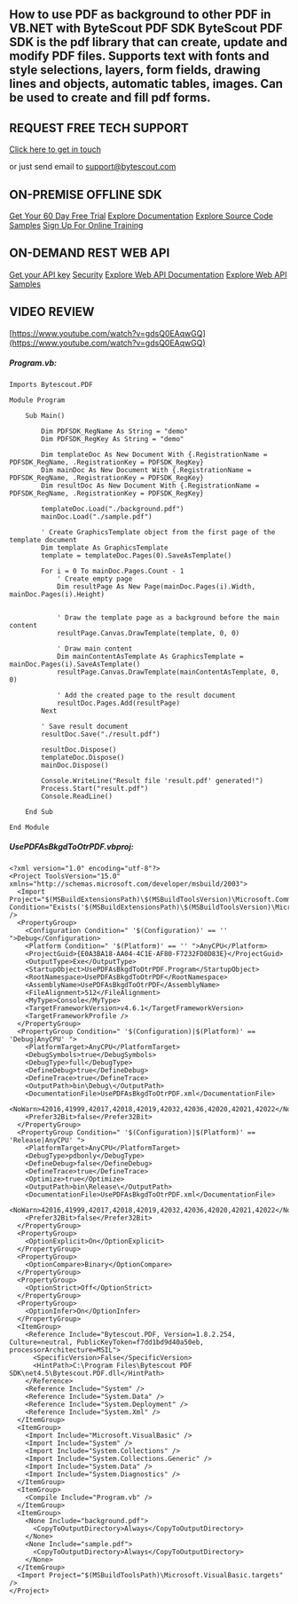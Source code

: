## How to use PDF as background to other PDF in VB.NET with ByteScout PDF SDK ByteScout PDF SDK is the pdf library that can create, update and modify PDF files. Supports text with fonts and style selections, layers, form fields, drawing lines and objects, automatic tables, images. Can be used to create and fill pdf forms.

## REQUEST FREE TECH SUPPORT

[Click here to get in touch](https://bytescout.zendesk.com/hc/en-us/requests/new?subject=ByteScout%20PDF%20SDK%20Question)

or just send email to [support@bytescout.com](mailto:support@bytescout.com?subject=ByteScout%20PDF%20SDK%20Question) 

## ON-PREMISE OFFLINE SDK 

[Get Your 60 Day Free Trial](https://bytescout.com/download/web-installer?utm_source=github-readme)
[Explore Documentation](https://bytescout.com/documentation/index.html?utm_source=github-readme)
[Explore Source Code Samples](https://github.com/bytescout/ByteScout-SDK-SourceCode/)
[Sign Up For Online Training](https://academy.bytescout.com/)


## ON-DEMAND REST WEB API

[Get your API key](https://app.pdf.co/signup?utm_source=github-readme)
[Security](https://pdf.co/security)
[Explore Web API Documentation](https://apidocs.pdf.co?utm_source=github-readme)
[Explore Web API Samples](https://github.com/bytescout/ByteScout-SDK-SourceCode/tree/master/PDF.co%20Web%20API)

## VIDEO REVIEW

[https://www.youtube.com/watch?v=gdsQ0EAqwGQ](https://www.youtube.com/watch?v=gdsQ0EAqwGQ)




<!-- code block begin -->

##### **Program.vb:**
    
```
Imports Bytescout.PDF

Module Program

    Sub Main()

        Dim PDFSDK_RegName As String = "demo"
        Dim PDFSDK_RegKey As String = "demo"

        Dim templateDoc As New Document With {.RegistrationName = PDFSDK_RegName, .RegistrationKey = PDFSDK_RegKey}
        Dim mainDoc As New Document With {.RegistrationName = PDFSDK_RegName, .RegistrationKey = PDFSDK_RegKey}
        Dim resultDoc As New Document With {.RegistrationName = PDFSDK_RegName, .RegistrationKey = PDFSDK_RegKey}

        templateDoc.Load("./background.pdf")
        mainDoc.Load("./sample.pdf")

        ' Create GraphicsTemplate object from the first page of the template document
        Dim template As GraphicsTemplate
        template = templateDoc.Pages(0).SaveAsTemplate()

        For i = 0 To mainDoc.Pages.Count - 1
            ' Create empty page 
            Dim resultPage As New Page(mainDoc.Pages(i).Width, mainDoc.Pages(i).Height)


            ' Draw the template page as a background before the main content
            resultPage.Canvas.DrawTemplate(template, 0, 0)

            ' Draw main content
            Dim mainContentAsTemplate As GraphicsTemplate = mainDoc.Pages(i).SaveAsTemplate()
            resultPage.Canvas.DrawTemplate(mainContentAsTemplate, 0, 0)

            ' Add the created page to the result document
            resultDoc.Pages.Add(resultPage)
        Next

        ' Save result document
        resultDoc.Save("./result.pdf")

        resultDoc.Dispose()
        templateDoc.Dispose()
        mainDoc.Dispose()

        Console.WriteLine("Result file 'result.pdf' generated!")
        Process.Start("result.pdf")
        Console.ReadLine()

    End Sub

End Module

```

<!-- code block end -->    

<!-- code block begin -->

##### **UsePDFAsBkgdToOtrPDF.vbproj:**
    
```
<?xml version="1.0" encoding="utf-8"?>
<Project ToolsVersion="15.0" xmlns="http://schemas.microsoft.com/developer/msbuild/2003">
  <Import Project="$(MSBuildExtensionsPath)\$(MSBuildToolsVersion)\Microsoft.Common.props" Condition="Exists('$(MSBuildExtensionsPath)\$(MSBuildToolsVersion)\Microsoft.Common.props')" />
  <PropertyGroup>
    <Configuration Condition=" '$(Configuration)' == '' ">Debug</Configuration>
    <Platform Condition=" '$(Platform)' == '' ">AnyCPU</Platform>
    <ProjectGuid>{E0A3BA18-AA04-4C1E-AF80-F7232FD8D83E}</ProjectGuid>
    <OutputType>Exe</OutputType>
    <StartupObject>UsePDFAsBkgdToOtrPDF.Program</StartupObject>
    <RootNamespace>UsePDFAsBkgdToOtrPDF</RootNamespace>
    <AssemblyName>UsePDFAsBkgdToOtrPDF</AssemblyName>
    <FileAlignment>512</FileAlignment>
    <MyType>Console</MyType>
    <TargetFrameworkVersion>v4.6.1</TargetFrameworkVersion>
    <TargetFrameworkProfile />
  </PropertyGroup>
  <PropertyGroup Condition=" '$(Configuration)|$(Platform)' == 'Debug|AnyCPU' ">
    <PlatformTarget>AnyCPU</PlatformTarget>
    <DebugSymbols>true</DebugSymbols>
    <DebugType>full</DebugType>
    <DefineDebug>true</DefineDebug>
    <DefineTrace>true</DefineTrace>
    <OutputPath>bin\Debug\</OutputPath>
    <DocumentationFile>UsePDFAsBkgdToOtrPDF.xml</DocumentationFile>
    <NoWarn>42016,41999,42017,42018,42019,42032,42036,42020,42021,42022</NoWarn>
    <Prefer32Bit>false</Prefer32Bit>
  </PropertyGroup>
  <PropertyGroup Condition=" '$(Configuration)|$(Platform)' == 'Release|AnyCPU' ">
    <PlatformTarget>AnyCPU</PlatformTarget>
    <DebugType>pdbonly</DebugType>
    <DefineDebug>false</DefineDebug>
    <DefineTrace>true</DefineTrace>
    <Optimize>true</Optimize>
    <OutputPath>bin\Release\</OutputPath>
    <DocumentationFile>UsePDFAsBkgdToOtrPDF.xml</DocumentationFile>
    <NoWarn>42016,41999,42017,42018,42019,42032,42036,42020,42021,42022</NoWarn>
    <Prefer32Bit>false</Prefer32Bit>
  </PropertyGroup>
  <PropertyGroup>
    <OptionExplicit>On</OptionExplicit>
  </PropertyGroup>
  <PropertyGroup>
    <OptionCompare>Binary</OptionCompare>
  </PropertyGroup>
  <PropertyGroup>
    <OptionStrict>Off</OptionStrict>
  </PropertyGroup>
  <PropertyGroup>
    <OptionInfer>On</OptionInfer>
  </PropertyGroup>
  <ItemGroup>
    <Reference Include="Bytescout.PDF, Version=1.8.2.254, Culture=neutral, PublicKeyToken=f7dd1bd9d40a50eb, processorArchitecture=MSIL">
      <SpecificVersion>False</SpecificVersion>
      <HintPath>C:\Program Files\Bytescout PDF SDK\net4.5\Bytescout.PDF.dll</HintPath>
    </Reference>
    <Reference Include="System" />
    <Reference Include="System.Data" />
    <Reference Include="System.Deployment" />
    <Reference Include="System.Xml" />
  </ItemGroup>
  <ItemGroup>
    <Import Include="Microsoft.VisualBasic" />
    <Import Include="System" />
    <Import Include="System.Collections" />
    <Import Include="System.Collections.Generic" />
    <Import Include="System.Data" />
    <Import Include="System.Diagnostics" />
  </ItemGroup>
  <ItemGroup>
    <Compile Include="Program.vb" />
  </ItemGroup>
  <ItemGroup>
    <None Include="background.pdf">
      <CopyToOutputDirectory>Always</CopyToOutputDirectory>
    </None>
    <None Include="sample.pdf">
      <CopyToOutputDirectory>Always</CopyToOutputDirectory>
    </None>
  </ItemGroup>
  <Import Project="$(MSBuildToolsPath)\Microsoft.VisualBasic.targets" />
</Project>
```

<!-- code block end -->